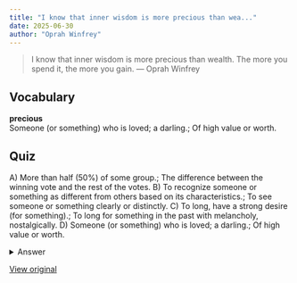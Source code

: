 ```yaml
---
title: "I know that inner wisdom is more precious than wea..."
date: 2025-06-30
author: "Oprah Winfrey"
---
```


> I know that inner wisdom is more precious than wealth. The more you spend it, the more you gain.
> — Oprah Winfrey

## Vocabulary
**precious**  
Someone (or something) who is loved; a darling.; Of high value or worth.

## Quiz
A) More than half (50%) of some group.; The difference between the winning vote and the rest of the votes.
B) To recognize someone or something as different from others based on its characteristics.; To see someone or something clearly or distinctly.
C) To long, have a strong desire (for something).; To long for something in the past with melancholy, nostalgically.
D) Someone (or something) who is loved; a darling.; Of high value or worth.

<details>
<summary>Answer</summary>
D) Someone (or something) who is loved; a darling.; Of high value or worth.
</details>

[View original](https://t.me/c/2696929880/388)
